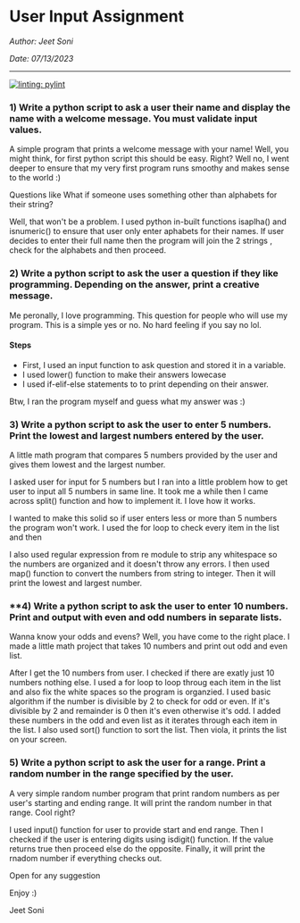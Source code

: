# User Input Assignment
*Author: Jeet Soni*

*Date: 07/13/2023*

---
[![linting: pylint](https://img.shields.io/badge/linting-pylint-yellowgreen)](https://github.com/pylint-dev/pylint)

### **1) Write a python script to ask a user their name and display the name with a welcome message. You must validate input values.**



A simple program that prints a welcome message with your name! Well, you might think, for first python script this should be easy. Right? Well no, I went deeper to ensure that my very first program runs smoothy and makes sense to the world :)

Questions like What if someone uses something other than alphabets for their string? 

Well, that won't be a problem. I used python in-built functions isaplha() and isnumeric() to ensure that user only enter aphabets for their names. If user decides to enter their full name then the program will join the 2 strings , check for the alphabets and then proceed. 

### **2) Write a python script to ask the user a question if they like programming. Depending on the answer, print a creative message.**

Me peronally, I love programming. This question for people who will use my program. This is a simple yes or no. No hard feeling if you say no lol.

#### Steps

* First, I used an input function to ask question and stored it in a variable.
* I used lower() function to make their answers lowecase 
* I used if-elif-else statements to to print depending on their answer. 

Btw, I ran the program myself and guess what my answer was :)

### **3) Write a python script to ask the user to enter 5 numbers. Print the lowest and largest numbers entered by the user.**

A little math program that compares 5 numbers provided by the user and gives them lowest and the largest number. 

I asked user for input for 5 numbers but I ran into a little problem how to get user to input all 5 numbers in same line. It took me a while then I came across split() function and how to implement it. I love how it works. 

I wanted to make this solid so if user enters less or more than 5 numbers the program won't work. I used the for loop to check every item in the list and then 

I also used regular expression from re module to strip any whitespace so the numbers are organized and it doesn't throw any errors. I then used map() function to convert the numbers from string to integer. Then it will print the lowest and largest number.

### **4) Write a python script to ask the user to enter 10 numbers. Print and output with even and odd numbers in separate lists.

Wanna know your odds and evens? Well, you have come to the right place. I made a little math project that takes 10 numbers and print out odd and even list. 

After I get the 10 numbers from user. I checked if there are exatly just 10 numbers nothing else. I used a for loop to loop throug each item in the list and also fix the white spaces so the program is organzied. I used basic algorithm if the number is divisible by 2 to check for odd or even. If it's divisible by 2 and remainder is 0 then it's even otherwise it's odd. I added these numbers in the odd and even list as it iterates through each item in the list. I also used sort() function to sort the list. Then viola, it prints the list on your screen. 


### **5) Write a python script to ask the user for a range. Print a random number in the range specified by the user.**

A very simple random number program that print random numbers as per user's starting and ending range. It will print the random number in that range. Cool right?

I used input() function for user to provide start and end range. Then I checked if the user is entering digits using isdigit() function. If the value returns true then proceed else do the opposite. Finally, it will print the rnadom number if everything checks out.

Open for any suggestion

Enjoy :)

Jeet Soni


